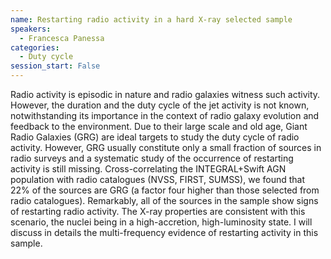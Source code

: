 ```yaml
---
name: Restarting radio activity in a hard X-ray selected sample
speakers:
  - Francesca Panessa
categories:
  - Duty cycle
session_start: False
---
```


Radio activity is episodic in nature and radio galaxies witness such activity. However, the duration and the duty cycle of the jet activity is not known, notwithstanding its importance in the context of radio galaxy evolution and feedback to the environment. Due to their large scale and old age, Giant Radio Galaxies (GRG) are ideal targets to study the duty cycle of radio activity. However, GRG usually constitute only a small fraction of sources in radio surveys and a systematic study of the occurrence of restarting activity is still missing. Cross-correlating the INTEGRAL+Swift AGN population with radio catalogues (NVSS, FIRST, SUMSS), we found that 22% of the sources are GRG (a factor four higher than those selected from radio catalogues). Remarkably, all of the sources in the sample show signs of restarting radio activity. The X-ray properties are consistent with this scenario, the nuclei being in a high-accretion, high-luminosity state. I will discuss in details the multi-frequency evidence of restarting activity in this sample.